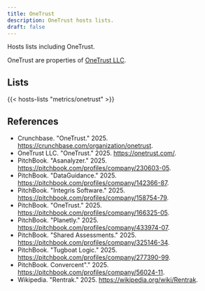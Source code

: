 ```yaml
---
title: OneTrust
description: OneTrust hosts lists.
draft: false
---
```


Hosts lists including OneTrust.

OneTrust are properties of [OneTrust LLC](https://onetrust.com/).

## Lists

{{< hosts-lists "metrics/onetrust" >}}

## References

+ Crunchbase. "OneTrust." 2025. https://crunchbase.com/organization/onetrust.
+ OneTrust LLC. "OneTrust." 2025. https://onetrust.com/.
+ PitchBook. "Asanalyzer." 2025. https://pitchbook.com/profiles/company/230603-05.
+ PitchBook. "DataGuidance." 2025. https://pitchbook.com/profiles/company/142366-87.
+ PitchBook. "Integris Software." 2025. https://pitchbook.com/profiles/company/158754-79.
+ PitchBook. "OneTrust." 2025. https://pitchbook.com/profiles/company/166325-05.
+ PitchBook. "Planetly." 2025. https://pitchbook.com/profiles/company/433974-07.
+ PitchBook. "Shared Assessments." 2025. https://pitchbook.com/profiles/company/325146-34.
+ PitchBook. "Tugboat Logic." 2025. https://pitchbook.com/profiles/company/277390-99.
+ PitchBook. Convercent"." 2025. https://pitchbook.com/profiles/company/56024-11.
+ Wikipedia. "Rentrak." 2025. https://wikipedia.org/wiki/Rentrak.
